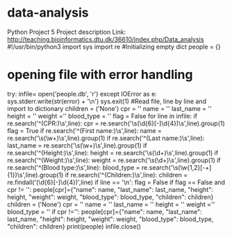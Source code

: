 # data-analysis
Python Project 5
Project description Link: http://teaching.bioinformatics.dtu.dk/36610/index.php/Data_analysis
#!/usr/bin/python3
import sys
import re
#Initializing empty dict
people = {}
# opening file with error handling
try:
	infile=  open('people.db', 'r')
except IOError as e:
	sys.stderr.write(str(error) + '\n')
	sys.exit(1)
#Read file, line by line and import to dictionary 
children = ('None')
cpr = ''
name = ''
last_name = ''
height = ''
weight =''
blood_type = ''
flag = False
for line in infile:
	if re.search('^(CPR:)\s',line):
		cpr = re.search('\s(\d{6}[-]\d{4})\s',line).group(1)
		flag = True
	if re.search('^(First name:)\s',line):
		name = re.search('\s(\w+)\s',line).group(1)
	if re.search('^(Last name:)\s',line):
		last_name = re.search('\s(\w+)\s',line).group(1)
	if re.search('^(Height:)\s',line):
		height = re.search('\s(\d+)\s',line).group(1)
	if re.search('^(Weight:)\s',line):
		weight = re.search('\s(\d+)\s',line).group(1)
	if re.search('^(Blood type:)\s',line):
		blood_type = re.search('\s(\w{1,2}[-+]{1})\s',line).group(1)
	if re.search('^(Children:)\s',line):
		children = re.findall('(\d{6}[-]\d{4})',line)
	if line == '\n':
		flag = False
	if flag == False and cpr != '': 
		people[cpr]={"name": name, "last_name": last_name, "height": height, "weight": weight, "blood_type": blood_type, "children": children}
		children = ('None')
		cpr = ''
		name = ''
		last_name = ''
		height = ''
		weight =''
		blood_type = ''
if cpr !='':
	people[cpr]={"name": name, "last_name": last_name, "height": height, "weight": weight, "blood_type": blood_type, "children": children}
print(people)
infile.close()

